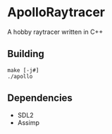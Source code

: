 # ApolloRaytracer

A hobby raytracer written in C++

## Building

`make [-j#]`  
`./apollo`

## Dependencies

- SDL2
- Assimp
